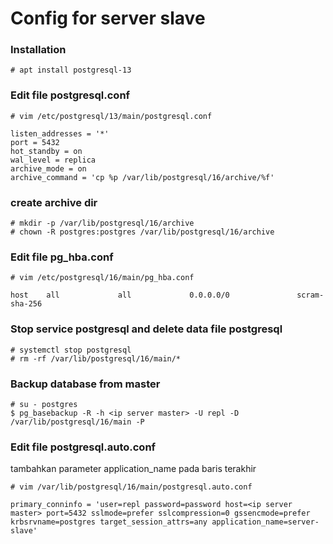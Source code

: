 # Config for server slave

### Installation
```
# apt install postgresql-13
```

### Edit file postgresql.conf
```
# vim /etc/postgresql/13/main/postgresql.conf

listen_addresses = '*'
port = 5432
hot_standby = on
wal_level = replica
archive_mode = on
archive_command = 'cp %p /var/lib/postgresql/16/archive/%f'
```

### create archive dir
```
# mkdir -p /var/lib/postgresql/16/archive
# chown -R postgres:postgres /var/lib/postgresql/16/archive
```

### Edit file pg_hba.conf
```
# vim /etc/postgresql/16/main/pg_hba.conf

host    all             all             0.0.0.0/0               scram-sha-256
```

### Stop service postgresql and delete data file postgresql
```
# systemctl stop postgresql
# rm -rf /var/lib/postgresql/16/main/*
```

### Backup database from master
```
# su - postgres
$ pg_basebackup -R -h <ip server master> -U repl -D /var/lib/postgresql/16/main -P
```

### Edit file postgresql.auto.conf

tambahkan parameter application_name pada baris terakhir
```
# vim /var/lib/postgresql/16/main/postgresql.auto.conf

primary_conninfo = 'user=repl password=password host=<ip server master> port=5432 sslmode=prefer sslcompression=0 gssencmode=prefer krbsrvname=postgres target_session_attrs=any application_name=server-slave'
```

